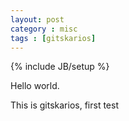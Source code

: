```yaml
---
layout: post
category : misc
tags : [gitskarios]
---
```

{% include JB/setup %}

Hello world.

This is gitskarios, first test
